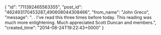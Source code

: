  {
   "id": "711392465563355",
   "post_id": "462493170453287_490608044308466",
   "from_name": "John Greco",
   "message": ". . I've read this three times before today. This reading was much more enlightening. Much appreciated Scott Duncan and members.",
   "created_time": "2014-08-24T19:22:43+0000"
 }
